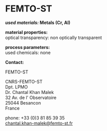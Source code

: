 # FEMTO-ST

__*used materials:*	Metals (Cr, Al)__
	
__material properties:__  	
optical transparency:	non optically transparent
	
__process parameters:__	  
used chemicals:	none
<!--break-->
__Contact:__

FEMTO-ST

CNRS-FEMTO-ST  
Dpt. LPMO  
Dr. Chantal Khan Malek  
32 Av. de l' Observatoire  
25044 Besancon  
France

phone: +33 (0)3 81 85 39 35  
chantal.khan-malek@femto-st.fr